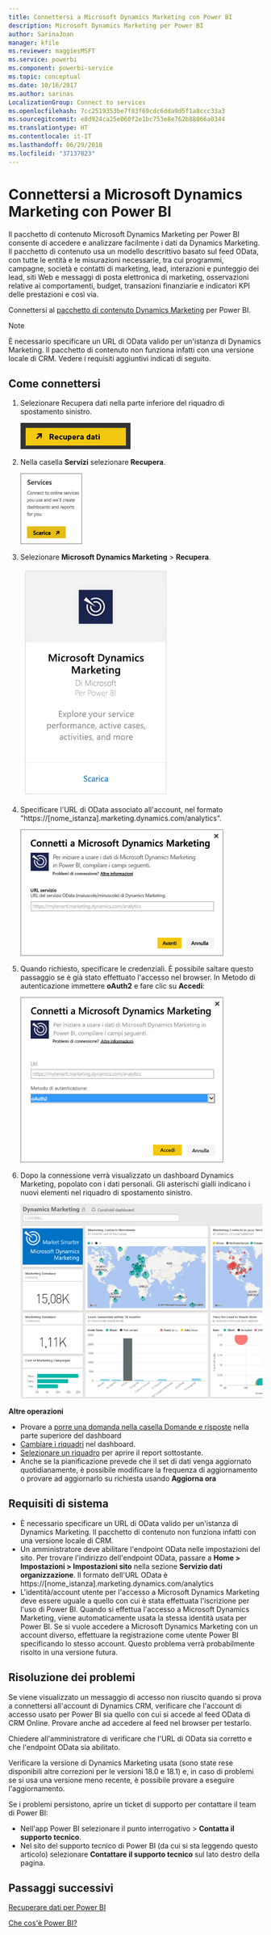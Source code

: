 ```yaml
---
title: Connettersi a Microsoft Dynamics Marketing con Power BI
description: Microsoft Dynamics Marketing per Power BI
author: SarinaJoan
manager: kfile
ms.reviewer: maggiesMSFT
ms.service: powerbi
ms.component: powerbi-service
ms.topic: conceptual
ms.date: 10/16/2017
ms.author: sarinas
LocalizationGroup: Connect to services
ms.openlocfilehash: 7cc2519353be7f83f69cdc6dda9d5f1a8ccc33a3
ms.sourcegitcommit: e8d924ca25e060f2e1bc753e8e762b88066a0344
ms.translationtype: HT
ms.contentlocale: it-IT
ms.lasthandoff: 06/29/2018
ms.locfileid: "37137023"
---
```

# <a name="connect-to-microsoft-dynamics-marketing-with-power-bi"></a>Connettersi a Microsoft Dynamics Marketing con Power BI
Il pacchetto di contenuto Microsoft Dynamics Marketing per Power BI consente di accedere e analizzare facilmente i dati da Dynamics Marketing. Il pacchetto di contenuto usa un modello descrittivo basato sul feed OData, con tutte le entità e le misurazioni necessarie, tra cui programmi, campagne, società e contatti di marketing, lead, interazioni e punteggio dei lead, siti Web e messaggi di posta elettronica di marketing, osservazioni relative ai comportamenti, budget, transazioni finanziarie e indicatori KPI delle prestazioni e così via. 

Connettersi al [pacchetto di contenuto Dynamics Marketing](https://app.powerbi.com/getdata/services/microsoft-dynamics-marketing) per Power BI.

>[!NOTE]
>È necessario specificare un URL di OData valido per un'istanza di  Dynamics Marketing. Il pacchetto di contenuto non funziona infatti con una versione locale di CRM. Vedere i requisiti aggiuntivi indicati di seguito.

## <a name="how-to-connect"></a>Come connettersi
1. Selezionare Recupera dati nella parte inferiore del riquadro di spostamento sinistro.
   
   ![](media/service-connect-to-microsoft-dynamics-marketing/pbi_getdata.png) 
2. Nella casella **Servizi** selezionare **Recupera**.
   
   ![](media/service-connect-to-microsoft-dynamics-marketing/pbi_getservices.png) 
3. Selezionare **Microsoft Dynamics Marketing** \> **Recupera**.
   
   ![](media/service-connect-to-microsoft-dynamics-marketing/mdmarketing.png)
4. Specificare l'URL di OData associato all'account,  nel formato "https://[nome\_istanza].marketing.dynamics.com/analytics".
   
   ![](media/service-connect-to-microsoft-dynamics-marketing/pbi_dynmktgserviceurl.png)
5. Quando richiesto, specificare le credenziali. È possibile saltare questo passaggio se è già stato effettuato l'accesso nel browser. In Metodo di autenticazione immettere **oAuth2** e fare clic su **Accedi**:
   
   ![](media/service-connect-to-microsoft-dynamics-marketing/pbi_dynammktgoauth2.png)
6. Dopo la connessione verrà visualizzato un dashboard Dynamics Marketing, popolato con i dati personali. Gli asterischi gialli indicano i nuovi elementi nel riquadro di spostamento sinistro.
   
   ![](media/service-connect-to-microsoft-dynamics-marketing/pbi_dynammktgnewdash.png)

**Altre operazioni**

* Provare a [porre una domanda nella casella Domande e risposte](power-bi-q-and-a.md) nella parte superiore del dashboard
* [Cambiare i riquadri](service-dashboard-edit-tile.md) nel dashboard.
* [Selezionare un riquadro](service-dashboard-tiles.md) per aprire il report sottostante.
* Anche se la pianificazione prevede che il set di dati venga aggiornato quotidianamente, è possibile modificare la frequenza di aggiornamento o provare ad aggiornarlo su richiesta usando **Aggiorna ora**

## <a name="system-requirements"></a>Requisiti di sistema
* È necessario specificare un URL di OData valido per un'istanza di  Dynamics Marketing. Il pacchetto di contenuto non funziona infatti con una versione locale di CRM.  
* Un amministratore deve abilitare l'endpoint OData nelle impostazioni del sito. Per trovare l'indirizzo dell'endpoint OData, passare a **Home \> Impostazioni \> Impostazioni sito** nella sezione **Servizio dati organizzazione**.  Il formato dell'URL OData è https://[nome\_istanza].marketing.dynamics.com/analytics  
* L'identità/account utente per l'accesso a Microsoft Dynamics Marketing deve essere uguale a quello con cui è stata effettuata l'iscrizione per l'uso di Power BI. Quando si effettua l'accesso a Microsoft Dynamics Marketing, viene automaticamente usata la stessa identità usata per Power BI. Se si vuole accedere a Microsoft Dynamics Marketing con un account diverso, effettuare la registrazione come utente Power BI specificando lo stesso account. Questo problema verrà probabilmente risolto in una versione futura.   

## <a name="troubleshooting"></a>Risoluzione dei problemi
Se viene visualizzato un messaggio di accesso non riuscito quando si prova a connettersi all'account di Dynamics CRM, verificare che l'account di accesso usato per Power BI sia quello con cui si accede al feed OData di CRM Online. Provare anche ad accedere al feed nel browser per testarlo.

Chiedere all'amministratore di verificare che l'URL di OData sia corretto e che l'endpoint OData sia abilitato.

Verificare la versione di Dynamics Marketing usata (sono state rese disponibili altre correzioni per le versioni 18.0 e 18.1) e, in caso di problemi se si usa una versione meno recente, è possibile provare a eseguire l'aggiornamento.

Se i problemi persistono, aprire un ticket di supporto per contattare il team di Power BI:

* Nell'app Power BI selezionare il punto interrogativo \> **Contatta il supporto tecnico**.
* Nel sito del supporto tecnico di Power BI (da cui si sta leggendo questo articolo) selezionare **Contattare il supporto tecnico** sul lato destro della pagina.

## <a name="next-steps"></a>Passaggi successivi
[Recuperare dati per Power BI](service-get-data.md)

[Che cos'è Power BI?](power-bi-overview.md)

